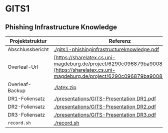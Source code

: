 # GITS1
## Phishing Infrastructure Knowledge
| Projektstruktur | Referenz |
| --- | --- |
| Abschlussbericht | [./gits1-phishinginfrastructureknowledge.pdf](./gits1-phishinginfrastructureknowledge.pdf) |
| Overleaf-Url | [https://sharelatex.cs.uni-magdeburg.de/project/6290c096879ba90085ade522](https://sharelatex.cs.uni-magdeburg.de/project/6290c096879ba90085ade522) |
| Overleaf-Backup | [./latex.zip](./latex.zip) |
| DR1-Foliensatz | [./presentations/GITS-Presentation DR1.pdf](./presentations/GITS-Presentation%20DR1.pdf) |
| DR2-Foliensatz | [./presentations/GITS-Presentation DR2.pdf](./presentations/GITS-Presentation%20DR2.pdf) |
| DR3-Foliensatz | [./presentations/GITS-Presentation DR3.pdf](./presentations/GITS-Presentation%20DR3.pdf) |
| `record.sh` | [./record.sh](./record.sh) |

